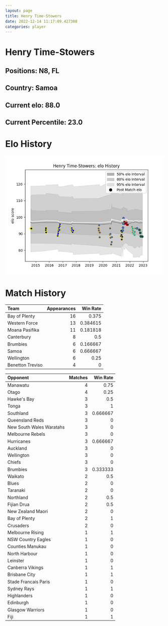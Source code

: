 ```yaml
---  
layout: page  
title: Henry Time-Stowers  
date: 2022-12-14 11:17:09.427388  
categories: player  
---
```

# Henry Time-Stowers

## Positions: N8, FL

## Country: Samoa

## Current elo: 88.0

## Current Percentile: 23.0

# Elo History


![elo history](history_HenryTime-Stowers.png)
# Match History


| Team             |   Appearances |   Win Rate |
|:-----------------|--------------:|-----------:|
| Bay of Plenty    |            16 |   0.375    |
| Western Force    |            13 |   0.384615 |
| Moana Pasifika   |            11 |   0.181818 |
| Canterbury       |             8 |   0.5      |
| Brumbies         |             6 |   0.166667 |
| Samoa            |             6 |   0.666667 |
| Wellington       |             6 |   0.25     |
| Benetton Treviso |             4 |   0        |

| Opponent                 |   Matches |   Win Rate |
|:-------------------------|----------:|-----------:|
| Manawatu                 |         4 |   0.75     |
| Otago                    |         4 |   0.25     |
| Hawke's Bay              |         3 |   0.5      |
| Tonga                    |         3 |   1        |
| Southland                |         3 |   0.666667 |
| Queensland Reds          |         3 |   0        |
| New South Wales Waratahs |         3 |   0        |
| Melbourne Rebels         |         3 |   0        |
| Hurricanes               |         3 |   0.666667 |
| Auckland                 |         3 |   0        |
| Wellington               |         3 |   0        |
| Chiefs                   |         3 |   0        |
| Brumbies                 |         3 |   0.333333 |
| Waikato                  |         2 |   0.5      |
| Blues                    |         2 |   0        |
| Taranaki                 |         2 |   0        |
| Northland                |         2 |   0.5      |
| Fijian Drua              |         2 |   0.5      |
| New Zealand Maori        |         2 |   0        |
| Bay of Plenty            |         2 |   1        |
| Crusaders                |         2 |   0        |
| Melbourne Rising         |         1 |   1        |
| NSW Country Eagles       |         1 |   0        |
| Counties Manukau         |         1 |   0        |
| North Harbour            |         1 |   0        |
| Leinster                 |         1 |   0        |
| Canberra Vikings         |         1 |   1        |
| Brisbane City            |         1 |   1        |
| Stade Francais Paris     |         1 |   0        |
| Sydney Rays              |         1 |   1        |
| Highlanders              |         1 |   0        |
| Edinburgh                |         1 |   0        |
| Glasgow Warriors         |         1 |   0        |
| Fiji                     |         1 |   1        |